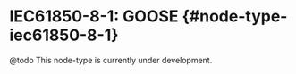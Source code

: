 # IEC61850-8-1: GOOSE {#node-type-iec61850-8-1}

@todo This node-type is currently under development.

